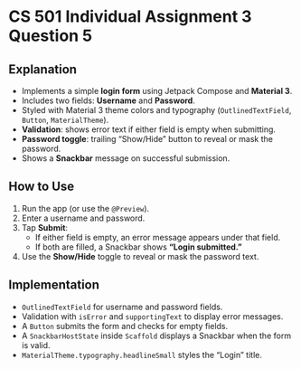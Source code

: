 # CS 501 Individual Assignment 3 Question 5

## Explanation
- Implements a simple **login form** using Jetpack Compose and **Material 3**.
- Includes two fields: **Username** and **Password**.
- Styled with Material 3 theme colors and typography (`OutlinedTextField`, `Button`, `MaterialTheme`).
- **Validation**: shows error text if either field is empty when submitting.
- **Password toggle**: trailing “Show/Hide” button to reveal or mask the password.
- Shows a **Snackbar** message on successful submission.

## How to Use
1. Run the app (or use the `@Preview`).
2. Enter a username and password.
3. Tap **Submit**:
   - If either field is empty, an error message appears under that field.
   - If both are filled, a Snackbar shows **“Login submitted.”**
4. Use the **Show/Hide** toggle to reveal or mask the password text.

## Implementation
- `OutlinedTextField` for username and password fields.
- Validation with `isError` and `supportingText` to display error messages.
- A `Button` submits the form and checks for empty fields.
- A `SnackbarHostState` inside `Scaffold` displays a Snackbar when the form is valid.
- `MaterialTheme.typography.headlineSmall` styles the “Login” title.
